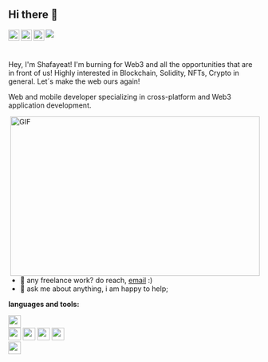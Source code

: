 ## Hi there 👋
<a href="https://www.linkedin.com/in/shafayeat/">
  <img align="left" alt="shafayeat's LinkedIN" width="22px" src="https://raw.githubusercontent.com/peterthehan/peterthehan/master/assets/linkedin.svg" />
</a>
<a href="https://discord.gg/7cQd3rys">
<img align="left" alt="Shafayeat's Discord" width="22px" src="https://raw.githubusercontent.com/peterthehan/peterthehan/master/assets/discord.svg" />
</a>
<a href="https://twitter.com/ShafayeatSumit">
  <img align="left" alt="shafayeat sumit | Twitter" width="22px" src="https://raw.githubusercontent.com/peterthehan/peterthehan/master/assets/twitter.svg" />
</a>


![](https://visitor-badge.glitch.me/badge?page_id=shafayeatsumit.shafayeatsumit)

<br />

Hey, I'm Shafayeat! I'm burning for Web3 and all the opportunities that are in front of us! Highly interested in Blockchain, Solidity, NFTs, Crypto in general. Let´s make the web ours again!

Web and mobile developer specializing in cross-platform and Web3 application development.


  <img align="right" alt="GIF" src="https://github.com/abhisheknaiidu/abhisheknaiidu/blob/master/code.gif?raw=true" width="500" height="320" />
  
- 💼 any freelance work? do reach, [email](mailto:sumithired@gmail.com) :)
- 💬 ask me about anything, i am happy to help;

**languages and tools:**  

<code><img height="25" src="https://cdn.jsdelivr.net/gh/devicons/devicon/icons/solidity/solidity-original.svg" />
</code>
<code><img height="25" src="https://cdn.jsdelivr.net/gh/devicons/devicon/icons/react/react-original.svg" /></code>
<code><img height="25" src="https://cdn.jsdelivr.net/gh/devicons/devicon/icons/javascript/javascript-original.svg" /></code>
<code><img height="25" src="https://cdn.jsdelivr.net/gh/devicons/devicon/icons/nodejs/nodejs-original-wordmark.svg" /></code>
<code><img height="25" src="https://cdn.jsdelivr.net/gh/devicons/devicon/icons/typescript/typescript-original.svg" />
</code>
<code><img height="25" src="https://cdn.jsdelivr.net/gh/devicons/devicon/icons/python/python-original.svg" /></code>
